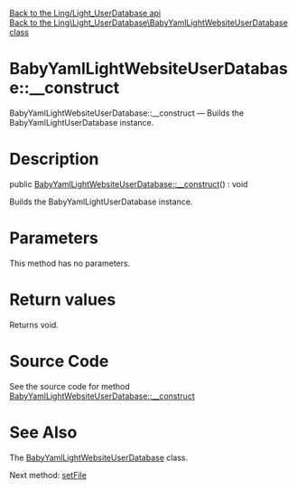 [Back to the Ling/Light_UserDatabase api](https://github.com/lingtalfi/Light_UserDatabase/blob/master/doc/api/Ling/Light_UserDatabase.md)<br>
[Back to the Ling\Light_UserDatabase\BabyYamlLightWebsiteUserDatabase class](https://github.com/lingtalfi/Light_UserDatabase/blob/master/doc/api/Ling/Light_UserDatabase/BabyYamlLightWebsiteUserDatabase.md)


BabyYamlLightWebsiteUserDatabase::__construct
================



BabyYamlLightWebsiteUserDatabase::__construct — Builds the BabyYamlLightUserDatabase instance.




Description
================


public [BabyYamlLightWebsiteUserDatabase::__construct](https://github.com/lingtalfi/Light_UserDatabase/blob/master/doc/api/Ling/Light_UserDatabase/BabyYamlLightWebsiteUserDatabase/__construct.md)() : void




Builds the BabyYamlLightUserDatabase instance.




Parameters
================

This method has no parameters.


Return values
================

Returns void.








Source Code
===========
See the source code for method [BabyYamlLightWebsiteUserDatabase::__construct](https://github.com/lingtalfi/Light_UserDatabase/blob/master/BabyYamlLightWebsiteUserDatabase.php#L153-L169)


See Also
================

The [BabyYamlLightWebsiteUserDatabase](https://github.com/lingtalfi/Light_UserDatabase/blob/master/doc/api/Ling/Light_UserDatabase/BabyYamlLightWebsiteUserDatabase.md) class.

Next method: [setFile](https://github.com/lingtalfi/Light_UserDatabase/blob/master/doc/api/Ling/Light_UserDatabase/BabyYamlLightWebsiteUserDatabase/setFile.md)<br>

